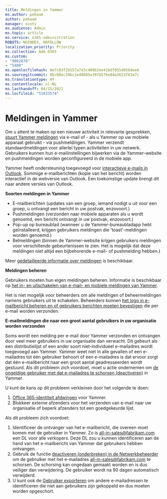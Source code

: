 ```yaml
---
title: Meldingen in Yammer
ms.author: pebaum
author: pebaum
manager: scotv
ms.audience: Admin
ms.topic: article
ms.service: o365-administration
ROBOTS: NOINDEX, NOFOLLOW
localization_priority: Priority
ms.collection: Adm_O365
ms.custom:
- "9002878"
- "5480"
ms.openlocfilehash: 8e7c03f2b557a7d3c409b2ee418df055d0569ee6
ms.sourcegitcommit: 8bc60ec34bc1e40685e3976576e04a2623f63a7c
ms.translationtype: HT
ms.contentlocale: nl-NL
ms.lasthandoff: 04/15/2021
ms.locfileid: "51833574"
---
```

# <a name="notifications-in-yammer"></a>Meldingen in Yammer

Om u attent te maken op een nieuwe activiteit in relevante gesprekken, [stuurt Yammer meldingen](https://support.microsoft.com/en-gb/office/enable-or-disable-yammer-email-and-phone-notifications-93e530e0-189f-4768-8f28-7683d48cc996) via e-mail of - als u Yammer op uw mobiele apparaat gebruikt - via pushmeldingen. Yammer verzendt standaardmeldingen voor allerlei typen activiteiten in uw netwerk. Gebruikers kunnen hun e-mailinstellingen bijwerken via de Yammer-website en pushmeldingen worden geconfigureerd in de mobiele app. 

Yammer heeft ondersteuning toegevoegd voor [interactieve e-mails in Outlook](https://techcommunity.microsoft.com/t5/outlook-blog/interactive-yammer-emails-in-outlook-on-the-web-are-here/ba-p/1209420). Sommige e-mailberichten (kopie van het bericht) worden interactief in de webversie van Outlook. Een toekomstige update brengt dit naar andere versies van Outlook.

**Soorten meldingen in Yammer**

- E-mailberichten (updates van een groep, iemand nodigt u uit voor een groep, u ontvangt een bericht in uw postvak, enzovoort.)
- Pushmeldingen (verzonden naar mobiele apparaten als u wordt genoemd, een bericht ontvangt in uw postvak, enzovoort.)
- Pop-up op bureaublad (wanneer u de Yammer-bureaubladapp hebt geïnstalleerd, krijgen gebruikers meldingen die 'toast'-meldingen worden genoemd.)
- Belmeldingen (binnen de Yammer-website krijgen gebruikers meldingen voor verschillende gebeurtenissen te zien. Het is mogelijk dat deze meldingen niet altijd een bijbehorende e-mail- of pushmelding hebben.)

Meer [gedetailleerde informatie over meldingen](https://support.microsoft.com/en-gb/office/enable-or-disable-yammer-email-and-phone-notifications-93e530e0-189f-4768-8f28-7683d48cc996) is beschikbaar.

**Meldingen beheren**

Gebruikers moeten hun eigen meldingen beheren. Informatie is beschikbaar op [het in- en uitschakelen van e-mail- en mobiele meldingen van Yammer](https://support.microsoft.com/en-gb/office/enable-or-disable-yammer-email-and-phone-notifications-93e530e0-189f-4768-8f28-7683d48cc996). 

Het is niet mogelijk voor beheerders om alle meldingen of beheermeldingen namens gebruikers uit te schakelen. Beheerders kunnen [het logo in e-mailbericht beheren en of gebruikers berichten moeten bevestigen](https://docs.microsoft.com/yammer/configure-your-yammer-network/configure-email-and-yammer) die per e-mail worden verzonden.

**E-mailmeldingen die naar een groot aantal gebruikers in uw organisatie worden verzonden**

Soms wordt een melding per e-mail door Yammer verzonden en ontvangen door veel meer gebruikers in uw organisatie dan verwacht. Dit gebeurt als een distributielijst of een ander soort niet-individueel e-mailadres wordt toegevoegd aan Yammer. Yammer weet niet in alle gevallen of een e-mailadres tot één gebruiker behoort of een e-mailadres is dat ervoor zorgt dat één e-mailbericht naar een groot aantal geadresseerden wordt gestuurd. Als dit probleem zich voordoet, moet u actie ondernemen om [de ongeldige gebruiker met dat e-mailadres te schorsen (deactiveren)](https://docs.microsoft.com/yammer/manage-yammer-users/add-block-or-remove-users#remove-users) in Yammer. 

U kunt de kans op dit probleem verkleinen door het volgende te doen:

1. [Office 365-identiteit afdwingen](https://docs.microsoft.com/yammer/configure-your-yammer-network/enforce-office-365-identity) voor Yammer.
2. Blokkeer externe afzenders voor het verzenden van e-mail naar uw organisatie of beperk afzenders tot een goedgekeurde lijst.

Als dit probleem zich voordoet:

1. Identificeer de ontvanger van het e-mailbericht, die overeen moet komen met de gebruiker in Yammer. Zo is all-in-sales@fabrikam.com een DL voor alle verkopers. Deze DL zou u kunnen identificeren aan de hand van het e-mailbericht van Yammer dat gebruikers hebben ontvangen.
2. Gebruik de functie [deactiveren (onderbreken) in de Netwerkbeheerder](https://docs.microsoft.com/yammer/manage-yammer-users/add-block-or-remove-users#remove-users) om de gebruiker met het e-mailadres all-in-sales@fabrikam.com te schorsen. De schorsing kan ongedaan gemaakt worden en is dus veiliger dan verwijdering. De gebruiker wordt na 90 dagen automatisch verwijderd.
3. U kunt ook de [Gebruiker exporteren](https://docs.microsoft.com/yammer/manage-security-and-compliance/export-yammer-enterprise-data#ExportUsers) om andere e-mailadressen te identificeren die niet aan gebruikers zijn gekoppeld en dus moeten worden opgeschort.
